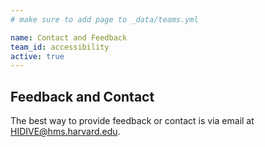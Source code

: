 ```yaml
---
# make sure to add page to _data/teams.yml

name: Contact and Feedback
team_id: accessibility
active: true
---
```


## Feedback and Contact

The best way to provide feedback or contact is via email at HIDIVE@hms.harvard.edu.